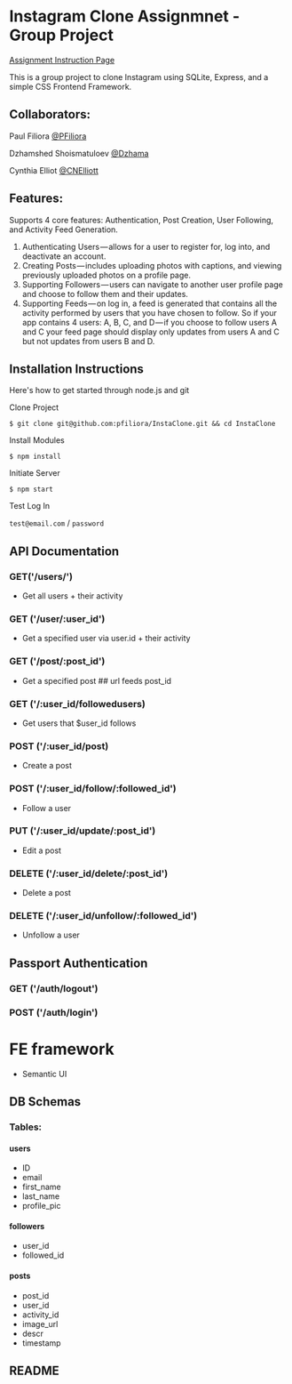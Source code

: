 # Instagram Clone Assignmnet - Group Project

[Assignment Instruction Page](https://medium.com/@the_taqquikarim/implement-an-instagram-clone-6bebeb51b8a1)


This is a group project to clone Instagram using SQLite, Express, and a simple CSS Frontend Framework.

## Collaborators:
Paul Filiora  [@PFiliora](https://github.com/pfiliora)

Dzhamshed Shoismatuloev   [@Dzhama](https://github.com/Dzhama)

Cynthia Elliot   [@CNElliott](https://github.com/cnelliott)

## Features:
Supports 4 core features: Authentication, Post Creation, User Following, and Activity Feed Generation.
1) Authenticating Users — allows for a user to register for, log into, and deactivate an account.
2) Creating Posts — includes uploading photos with captions, and viewing previously uploaded photos on a profile page.
3) Supporting Followers — users can navigate to another user profile page and choose to follow them and their updates.
4) Supporting Feeds — on log in, a feed is generated that contains all the activity performed by users that you have chosen to follow. So if your app contains 4 users: A, B, C, and D — if you choose to follow users A and C your feed page should display only updates from users A and C but not updates from users B and D.


## Installation Instructions
Here's how to get started through node.js and git

Clone Project

`$ git clone git@github.com:pfiliora/InstaClone.git && cd InstaClone`

Install Modules

`$ npm install`

Initiate Server

`$ npm start`

Test Log In

`test@email.com` / `password`

## API Documentation

### GET('/users/')
* Get all users + their activity

### GET ('/user/:user_id')
* Get a specified user via user.id + their activity

### GET ('/post/:post_id')
* Get a specified post ## url feeds post_id

### GET ('/:user_id/followedusers)
* Get users that $user_id follows

### POST ('/:user_id/post)
* Create a post

### POST ('/:user_id/follow/:followed_id')
* Follow a user

### PUT ('/:user_id/update/:post_id')
* Edit a post

### DELETE ('/:user_id/delete/:post_id')
* Delete a post

### DELETE ('/:user_id/unfollow/:followed_id')
* Unfollow a user

## Passport Authentication
### GET ('/auth/logout')
### POST ('/auth/login')

# FE framework
* Semantic UI

## DB Schemas
### Tables:
#### users
* ID
* email
* first_name
* last_name
* profile_pic

#### followers
* user_id
* followed_id

#### posts 
* post_id
* user_id
* activity_id
* image_url
* descr
* timestamp


## README 